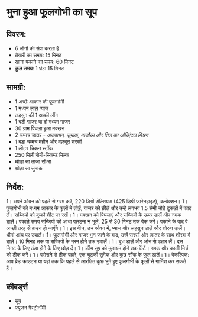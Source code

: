 # भुना हुआ फूलगोभी का सूप

## विवरण:
* 6 लोगों की सेवा करता है
* तैयारी का समय: 15 मिनट
* खाना पकाने का समय: 60 मिनट
* **कुल समय**: 1 घंटा 15 मिनट

## सामग्री:
* 1 अच्छे आकार की फूलगोभी
* 1 मध्यम लाल प्याज
* लहसुन की 1 अच्छी लौंग
* 1 बड़ी गाजर या दो मध्यम गाजर
* 30 ग्राम पिघला हुआ मक्खन
* 2 चम्मच ज़ातर - *अजवायन, सुमाक, मार्जोरम और तिल का ओरिएंटल मिश्रण*
* 1 बड़ा चम्मच महीन और मज़बूत सरसों
* 1 लीटर चिकन स्टॉक
* 250 मिली सेमी-स्किम्ड मिल्क
* थोड़ा सा ताजा सोआ
* थोड़ा सा सुमाक

## निर्देश:
1। अपने ओवन को पहले से गरम करें, 220 डिग्री सेल्सियस (425 डिग्री फारेनहाइट), कन्वेक्शन।
1। फूलगोभी को मध्यम आकार के फूलों में तोड़ें, गाजर को छीलें और उन्हें लगभग 1.5 सेमी चौड़े टुकड़ों में काट लें। सब्जियों को कुकी शीट पर रखें।
1। मक्खन को पिघलाएं और सब्जियों के ऊपर डालें और नमक डालें। पकाते समय सब्जियों को आधा पलटना न भूलें, 25 से 30 मिनट तक बेक करें। पकाने के बाद वे अच्छी तरह से ब्राउन हो जाएंगे।
1। इस बीच, डच ओवन में, प्याज और लहसुन डालें और शोरबा डालें। धीमी आंच पर उबालें।
1। फूलगोभी और गाजर भुन जाने के बाद, उन्हें सरसों और ज़ातर के साथ शोरबा में डालें। 10 मिनट तक या सब्जियों के नरम होने तक उबालें।
1। दूध डालें और आंच से उतार लें। दस मिनट के लिए ठंडा होने के लिए छोड़ दें।
1। क्रीम सूप को मुलायम होने तक फेंटें। नमक और काली मिर्च को ठीक करें।
1। परोसने से ठीक पहले, एक चुटकी सुमेक और कुछ सौंफ के फूल डालें।
1। वैकल्पिक: आप ब्रेड क्राउटन या यहां तक कि पहले से आरक्षित कुछ भुने हुए फूलगोभी के फूलों से गार्निश कर सकते हैं।

## कीवर्ड्स
* सूप
* फ्यूजन गैस्ट्रोनॉमी